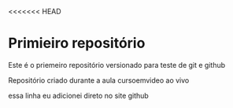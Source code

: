 <<<<<<< HEAD
# Primieiro repositório
 Este é o priemeiro repositório versionado para teste de git e github

Repositório criado durante a aula cursoemvideo ao vivo

essa linha eu adicionei direto no site github
